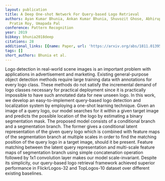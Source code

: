 ```yaml
---
layout: publication
title: A Deep One-shot Network For Query-based Logo Retrieval
authors: Ayan Kumar Bhunia, Ankan Kumar Bhunia, Shuvozit Ghose, Abhirup Das, Partha
  Pratim Roy, Umapada Pal
conference: Pattern Recognition
year: 2019
bibkey: bhunia2018deep
citations: 28
additional_links: [{name: Paper, url: 'https://arxiv.org/abs/1811.01395'}]
tags: []
short_authors: Bhunia et al.
---
```

Logo detection in real-world scene images is an important problem with
applications in advertisement and marketing. Existing general-purpose object
detection methods require large training data with annotations for every logo
class. These methods do not satisfy the incremental demand of logo classes
necessary for practical deployment since it is practically impossible to have
such annotated data for new unseen logo. In this work, we develop an
easy-to-implement query-based logo detection and localization system by
employing a one-shot learning technique. Given an image of a query logo, our
model searches for it within a given target image and predicts the possible
location of the logo by estimating a binary segmentation mask. The proposed
model consists of a conditional branch and a segmentation branch. The former
gives a conditional latent representation of the given query logo which is
combined with feature maps of the segmentation branch at multiple scales in
order to find the matching position of the query logo in a target image, should
it be present. Feature matching between the latent query representation and
multi-scale feature maps of segmentation branch using simple concatenation
operation followed by 1x1 convolution layer makes our model scale-invariant.
Despite its simplicity, our query-based logo retrieval framework achieved
superior performance in FlickrLogos-32 and TopLogos-10 dataset over different
existing baselines.